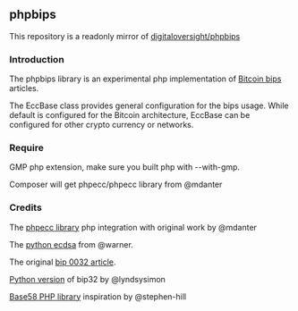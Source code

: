 ## phpbips


This repository is a readonly mirror of [digitaloversight/phpbips](https://sslcube.com/digitaloversight/phpbips/)


### Introduction


The phpbips library is an experimental php implementation of [Bitcoin bips](https://github.com/bitcoin/bips) articles. 

The EccBase class provides general configuration for the bips usage. While default is configured for the Bitcoin architecture, EccBase can be configured for other crypto currency or networks.
 

### Require


GMP php extension, make sure you built php with --with-gmp.

Composer will get phpecc/phpecc library from @mdanter



### Credits 


The [phpecc library](https://github.com/phpecc/phpecc) php integration with original work by @mdanter 

The [python ecdsa](https://github.com/warner/python-ecdsa) from @warner. 

The original [bip 0032 article](https://github.com/bitcoin/bips/blob/master/bip-0032.mediawiki).

[Python version](https://github.com/lyndsysimon/bip32utils) of bip32 by @lyndsysimon

[Base58 PHP library](https://github.com/stephen-hill/base58php) inspiration by @stephen-hill

